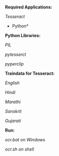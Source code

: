 **Required Applications:**

*Tesseract*

* Python*

**Python Libraries:**

*PIL*

*pytesserct*

*pyperclip*

**Traindata for Tesseract:**

*English*

*Hindi*

*Marathi*

*Sanskrit*

*Gujarati*

**Run:** 

*ocr.bat on Windows*

*ocr.sh on shell*
